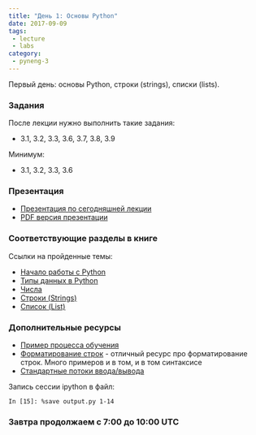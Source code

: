 ```yaml
---
title: "День 1: Основы Python"
date: 2017-09-09
tags:
 - lecture
 - labs
category:
 - pyneng-3
---
```


Первый день: основы Python, строки (strings), списки (lists).

### Задания

После лекции нужно выполнить такие задания:

* 3.1, 3.2, 3.3, 3.6, 3.7, 3.8, 3.9

Минимум:

* 3.1, 3.2, 3.3, 3.6


### Презентация

* [Презентация по сегодняшней лекции](https://gitpitch.com/natenka/pyneng-slides/py3-data-structures)
* [PDF версия презентации](https://github.com/pyneng/pyneng-online-sep-oct-2017/raw/master/presentations/03_data_structures.pdf)


### Соответствующие разделы в книге

Ссылки на пройденные темы:

* [Начало работы с Python](https://natenka.gitbooks.io/pyneng/content/book/02_start/)
* [Типы данных в Python](https://natenka.gitbooks.io/pyneng/content/book/03_data_structures/)
* [Числа](https://natenka.gitbooks.io/pyneng/content/book/03_data_structures/3_numbers.html)
* [Строки (Strings)](https://natenka.gitbooks.io/pyneng/content/book/03_data_structures/4_strings.html)
* [Список (List)](https://natenka.gitbooks.io/pyneng/content/book/03_data_structures/5_lists.html)



### Дополнительные ресурсы

* [Пример процесса обучения](https://pyneng.github.io/docs/learning_sequence/)
* [Форматирование строк](https://pyformat.info/) - отличный ресурс про форматирование строк. Много примеров и в том, и в том синтаксисе
* [Стандартные потоки ввода/вывода](http://xgu.ru/wiki/stdin)


Запись сессии ipython в файл:
```
In [15]: %save output.py 1-14
```

### Завтра продолжаем с 7:00 до 10:00 UTC
